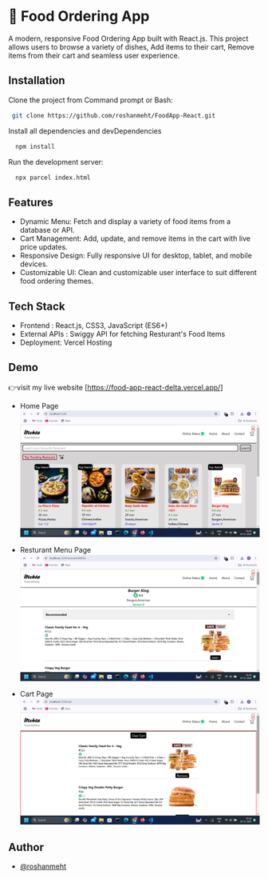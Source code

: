 #  🍔 Food Ordering App
A modern, responsive Food Ordering App built with React.js. This project allows users to browse a variety of dishes, Add  items to their cart, Remove items from their cart and seamless user experience.


## Installation

Clone the project from Command prompt or Bash:

```bash
 git clone https://github.com/roshanmeht/FoodApp-React.git
```
Install all dependencies and devDependencies
```bash
  npm install
```
Run the development server:
```bash
  npx parcel index.html
```
    
## Features

- Dynamic Menu: Fetch and display a variety of food items from a database or API.
- Cart Management: Add, update, and remove items in the cart with live price updates.
- Responsive Design: Fully responsive UI for desktop, tablet, and mobile devices.
- Customizable UI: Clean and customizable user interface to suit different food ordering themes.
## Tech Stack

- Frontend : React.js, CSS3, JavaScript (ES6+)
- External APIs : Swiggy API for fetching Resturant's Food Items
- Deployment: Vercel Hosting

## Demo
 
 👉visit my live website
[https://food-app-react-delta.vercel.app/]

- Home Page
![Home Page](https://github.com/roshanmeht/FoodApp-React/blob/main/Screenshot%20(1).png?raw=true)

- Resturant Menu Page
![Resturant Menu Page](https://github.com/roshanmeht/FoodApp-React/blob/main/Screenshot%20(2).png?raw=true)

- Cart Page
![Cart Page](https://github.com/roshanmeht/FoodApp-React/blob/main/Screenshot%20(3).png?raw=true)



## Author

- [@roshanmeht](https://github.com/roshanmeht)
